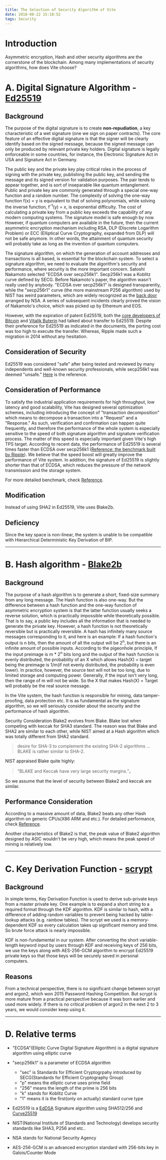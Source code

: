 ```yaml
---
title: The Selection of Security Algorithm of Vite
date: 2018-08-22 15:18:52
tags: Security
---
```

# Introduction
Asymmetric encryption, Hash and other security algorithms are the cornerstone of the blockchain. Among many implementations of security algorithms, how does Vite choose?
<!-- more -->
# A. Digital Signature Algorithm - [Ed25519](https://ed25519.cr.yp.to/)
## Background
The purpose of the digital signature is to create **non-repudiation**, a key characteristic of a wet signature (one we sign on paper contracts). The core feature of an effective digital signature is that the signer will be clearly identify based on the signed message, because the signed message can only be produced by relevant private key holders. Digital signature is legally enforceable in some countries, for instance, the Electronic Signature Act in USA and Signature Act in Germany.

The public key and the private key play critical roles in the process of signing with the private key, publishing the public key, and sending the message and its signed version for validation purposes. The pair tends to appear together, and is sort of inseparable like quantum entanglement. Public and private key are commonly generated through a special one-way function and a random number. The complexity of solving the one-way function f(x) = y is equivalent to that of solving polynomials, while solving the inverse function, f<sup>-1</sup>(y) = x, is exponential difficulty. The cost of calculating a private key from a public key exceeds the capability of any modern computing systems. The signature model is safe enough by now. However, if quantum computers are available in the future, then the current asymmetric encryption mechanism including RSA, DLP (Discrete Logarithm Problem) or ECC (Elliptical Curve Cryptography, expanded from DLP) will not be safe anymore. In other words, the attainment of quantum security will probably take as long as the invention of quantum computers.

The signature algorithm, on which the generation of account addresses and transactions is all based, is essential for the blockchain system. To select a signature algorithm, we need to evaluate the algorithm's security and performance, where security is the more important concern. Satoshi Nakamoto selected "ECDSA over secp256k1". Secp256k1 was a Koblitz curve defined by SECG.  Before Nakamoto's paper, the algorithm wasn't really used by anybody. "ECDSA over secp256k1" is designed transparently, while the "secp256r1" curve (the more mainstream P256 algorithm) used by NIST has weird parameters, which are widely recognized as the [back door](https://www.ams.org/notices/201402/rnoti-p190.pdf) arranged by NSA.  A series of subsequent incidents clearly proved the vision of Nakamoto's choice, which was picked up by Ethereum and EOS.

However, with the expiration of patent Ed25519, both the [core developers of Bitcoin](https://bitcointalk.org/index.php?topic=103172.msg1134832#msg1134832) and [Vitalik Buterin](https://blog.ethereum.org/2015/07/05/on-abstraction/) had talked about transfer to Ed25519.  Despite their preference for Ed25519 as indicated in the documents, the porting cost was too high to execute the transfer.  Whereas,  Ripple made such a migration in 2014 without any hesitation.

## Consideration of Security
Ed25519 was considered "safe" after being tested and reviewed by many independents and well-known security professionals, while secp256k1 was deemed "unsafe." [Here](https://safecurves.cr.yp.to/) is the reference.

## Consideration of Performance
To satisfy the industrial application requirements for high throughput, low latency and good scalability, Vite has designed several optimization schemes, including introducing the concept of "transaction decomposition" which means to decompose a transaction into a "Request" and a "Response."  As such, verification and confirmation can happen quite frequently, and therefore the performance of the whole system is especially sensitive to the speed of both signature algorithm and signature verification process.  The matter of this speed is especially important given Vite's high TPS target.  According to recent data, the performance of Ed25519 is several times faster than ECDSA over secp256k1 ([Reference: the benchmark built by Ripple](https://ripple.com/dev-blog/curves-with-a-twist/)). We believe that the speed boost will greatly improve the performance of Vite system. In addition, the signature of Ed25519 is slightly shorter than that of ECDSA, which reduces the pressure of the network transmission and the storage system.

For more detailed benchmark, check [Reference](https://bench.cr.yp.to/primitives-sign.html).

## Modification
Instead of using SHA2 in Ed25519, Vite uses Blake2b.

## Deficiency
Since the key space is non-linear, the system is unable to be compatible with Hierarchical Deterministic Key Derivation of BIP. 
***
# B. Hash algorithm - [Blake2b](https://blake2.net/)
## Background
The purpose of a hash algorithm is to generate a short, fixed-size summary from any long message. The Hash function is also one-way. But the difference between a hash function and the one-way function of asymmetric encryption system is that the latter function usually seeks a reverse solution, which is practically impossible while theoretically possible. That is to say, a public key includes all the information that is needed to generate the private key. However, a hash function is not theoretically reversible but is practically reversible. A hash has infinitely many source messages corresponding to it, and here is an example: If a hash function's output is n bits, then the amount of all the output will be 2<sup>n</sup>, but there is an infinite amount of possible inputs. According to the pigeonhole principle, If the input preimage is m * 2<sup>n</sup> bits long and the output of the hash function is evenly distributed, the probability of an X which allows Hash(X) = target being the preimage is 1/m(if not evenly distributed, the probability is even lower). In practice, however, the source text will not be too long, due to limited storage and computing power. Generally, if the input isn't very long, then the range of m will not be wide. So the X that makes Hash(X) = Target will probably be the real source message.

In the Vite system, the hash function is responsible for mining, data tamper-proofing, data protection etc. It is as fundamental as the signature algorithm, so we will seriously consider about the security and the performance of hash algorithm.

Security Consideration
Blake2 evolves from Blake. Blake lost when competing with keccak for SHA3 standard. The reason was that Blake and SHA2 are similar to each other, while NIST aimed at a Hash algorithm which was totally different from SHA2 standard.

>desire for SHA-3 to complement the existing SHA-2 algorithms … BLAKE is rather similar to SHA-2.

NIST appraised Blake quite highly:

>“BLAKE and Keccak have very large security margins.”。

So we assume that the level of security between Blake2 and keccak are similar.

## Performance Consideration
According to a massive amount of data, Blake2 beats any other Hash algorithm on generic CPUs(X86 ARM and etc.). For detailed performance, check [Reference](http://bench.cr.yp.to/results-sha3.html).

Another characteristics of Blake2 is that, the peak value of Blake2 algorithm designed by ASIC wouldn't be very high, which means the peak speed of mining is relatively low.
***
# C. Key Derivation Function - [scrypt](https://github.com/Tarsnap/scrypt)
## Background
In simple terms, Key Derivation Function is used to derive sub-private keys from a master private key. One example is to expand a short string to a required format through the KDF algorithm. KDF is similar to hash, with a difference of adding random variables to prevent being hacked by table-lookup attacks (e.g. rainbow tables). The scrypt we used is a memory-dependent KDF so every calculation takes up significant memory and time. So brute force attack is nearly impossible.

KDF is non-fundamental in our system. After converting the short variable-length keyword input by users through KDF and receiving keys of 256 bits, we use the keys along with AES-256-GCM algorithm to encrypt Ed25519 private keys so that those keys will be securely saved in personal computers.

## Reasons
From a technical perspective, there is no significant change between scrypt and argon2, which won 2015 Password Hashing Competition. But scrypt is more mature from a practical perspective because it was born earlier and used more widely. If there is no critical problem of argon2 in the next 2 to 3 years, we would consider keep using it.
***
# D. Relative terms
* "ECDSA"(Elliptic Curve Digital Signature Algorithm) is a digital signature algorithm using elliptic curve

* "secp256k1" is a parameter of ECDSA algorithm
    * "sec" is Standards for Efficient Cryptogrpahy introduced by SECG(Standards for Efficient Cryptography Group) 
    * "p" means the elliptic curve uses prime field
    * "256" means the length of the prime is 256 bits
    * "k" stands for Koblitz Curve
    * "1" means it is the first(only on actually) standard curve type

* Ed25519 is a [EdDSA](https://en.wikipedia.org/wiki/EdDSA) Signature algorithm using SHA512/256 and [Curve25519](https://en.wikipedia.org/wiki/Curve25519)

* NIST(National Institute of Standards and Technology) develops security standards like SHA3, P256 and etc..

* NSA stands for National Security Agency

* AES-256-GCM is an advanced encryption standard with 256-bits key in Galois/Counter Mode

